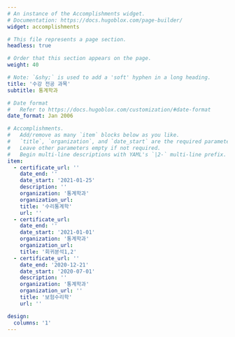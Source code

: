 ```yaml
---
# An instance of the Accomplishments widget.
# Documentation: https://docs.hugoblox.com/page-builder/
widget: accomplishments

# This file represents a page section.
headless: true

# Order that this section appears on the page.
weight: 40

# Note: `&shy;` is used to add a 'soft' hyphen in a long heading.
title: '수강 전공 과목'
subtitle: 통계학과

# Date format
#   Refer to https://docs.hugoblox.com/customization/#date-format
date_format: Jan 2006

# Accomplishments.
#   Add/remove as many `item` blocks below as you like.
#   `title`, `organization`, and `date_start` are the required parameters.
#   Leave other parameters empty if not required.
#   Begin multi-line descriptions with YAML's `|2-` multi-line prefix.
item:
  - certificate_url: ''
    date_end: ''
    date_start: '2021-01-25'
    description: ''
    organization: '통계학과'
    organization_url: 
    title: '수리통계학'
    url: ''
  - certificate_url: 
    date_end: ''
    date_start: '2021-01-01'
    organization: '통계학과'
    organization_url: 
    title: '회귀분석1,2'
  - certificate_url: ''
    date_end: '2020-12-21'
    date_start: '2020-07-01'
    description: ''
    organization: '통계학과'
    organization_url: ''
    title: '보험수리학'
    url: ''

design:
  columns: '1'
---
```

